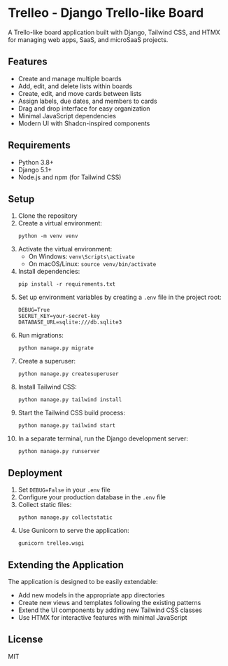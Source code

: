 # Trelleo - Django Trello-like Board

A Trello-like board application built with Django, Tailwind CSS, and HTMX for managing web apps, SaaS, and microSaaS projects.

## Features

- Create and manage multiple boards
- Add, edit, and delete lists within boards
- Create, edit, and move cards between lists
- Assign labels, due dates, and members to cards
- Drag and drop interface for easy organization
- Minimal JavaScript dependencies
- Modern UI with Shadcn-inspired components

## Requirements

- Python 3.8+
- Django 5.1+
- Node.js and npm (for Tailwind CSS)

## Setup

1. Clone the repository
2. Create a virtual environment:
   ```
   python -m venv venv
   ```
3. Activate the virtual environment:
   - On Windows: `venv\Scripts\activate`
   - On macOS/Linux: `source venv/bin/activate`
4. Install dependencies:
   ```
   pip install -r requirements.txt
   ```
5. Set up environment variables by creating a `.env` file in the project root:
   ```
   DEBUG=True
   SECRET_KEY=your-secret-key
   DATABASE_URL=sqlite:///db.sqlite3
   ```
6. Run migrations:
   ```
   python manage.py migrate
   ```
7. Create a superuser:
   ```
   python manage.py createsuperuser
   ```
8. Install Tailwind CSS:
   ```
   python manage.py tailwind install
   ```
9. Start the Tailwind CSS build process:
   ```
   python manage.py tailwind start
   ```
10. In a separate terminal, run the Django development server:
    ```
    python manage.py runserver
    ```

## Deployment

1. Set `DEBUG=False` in your `.env` file
2. Configure your production database in the `.env` file
3. Collect static files:
   ```
   python manage.py collectstatic
   ```
4. Use Gunicorn to serve the application:
   ```
   gunicorn trelleo.wsgi
   ```

## Extending the Application

The application is designed to be easily extendable:

- Add new models in the appropriate app directories
- Create new views and templates following the existing patterns
- Extend the UI components by adding new Tailwind CSS classes
- Use HTMX for interactive features with minimal JavaScript

## License

MIT
